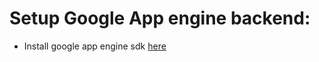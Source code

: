 # Setup Google App engine backend:
* Install google app engine sdk [here](https://cloud.google.com/appengine/downloads#Google_App_Engine_SDK_for_Python) 


